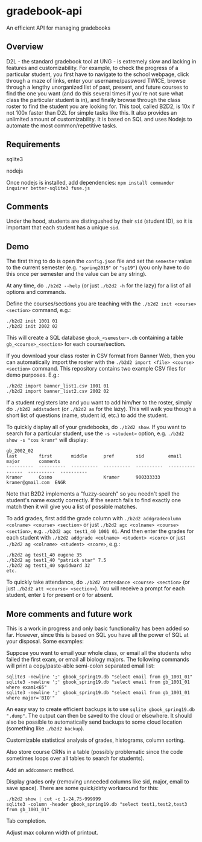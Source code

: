 # gradebook-api
An efficient API for managing gradebooks

## Overview
D2L - the standard gradebook tool at UNG - is extremely slow and lacking in features and customizability.
For example, to check the progress of a particular student, you first have to navigate to the school webpage, click through a maze of links, enter your username/password TWICE, browse through a lengthy unorganized list of past, present, and future courses to find the one you want (and do this several times if you're not sure what class the particular student is in), and finally browse through the class roster to find the student you are looking for.
This tool, called B2D2, is 10x if not 100x faster than D2L for simple tasks like this.
It also provides an unlimited amount of customizability.
It is based on SQL and uses Nodejs to automate the most common/repetitive tasks.

## Requirements
sqlite3

nodejs

Once nodejs is installed, add dependencies: `npm install commander inquirer better-sqlite3 fuse.js`

## Comments
Under the hood, students are distingushed by their `sid` (student ID), so it is important that each student has a unique `sid`.

## Demo
The first thing to do is open the `config.json` file and set the `semester` value to the current semester (e.g. `"spring2019"` or `"sp19"`) (you only have to do this once per semester and the value can be any string).

At any time, do `./b2d2 --help` (or just `./b2d2 -h` for the lazy) for a list of all options and commands.

Define the courses/sections you are teaching with the `./b2d2 init <course> <section>` command, e.g.:
```
./b2d2 init 1001 01
./b2d2 init 2002 02
```
This will create a SQL database `gbook_<semester>.db` containing a table `gb_<course>_<section>` for each course/section.

If you download your class roster in CSV format from Banner Web, then you can automatically import the roster with the `./b2d2 import <file> <course> <section>` command.
This repository contains two example CSV files for demo purposes. E.g.:
```
./b2d2 import banner_list1.csv 1001 01
./b2d2 import banner_list2.csv 2002 02
```

If a student registers late and you want to add him/her to the roster, simply do `./b2d2 addstudent` (or `./b2d2 as` for the lazy).
This will walk you though a short list of questions (name, student id, etc.) to add the student.

To quickly display all of your gradebooks, do `./b2d2 show`.
If you want to search for a particular student, use the `-s <student>` option, e.g. `./b2d2 show -s "cos kramr"` will display:
```
gb_2002_02
last        first       middle      pref        sid         email             major       comments  
----------  ----------  ----------  ----------  ----------  ----------------  ----------  ----------
Kramer      Cosmo                   Kramer      900333333   kramer@gmail.com  ENGR                  
```
Note that B2D2 implements a "fuzzy-search" so you needn't spell the student's name exactly correctly.
If the search fails to find exactly one match then it will give you a list of possible matches.

To add grades, first add the grade column with `./b2d2 addgradecolumn <colname> <course> <section>` or just `./b2d2 agc <colname> <course> <section>`, e.g. `./b2d2 agc test1_40 1001 01`.
And then enter the grades for each student with `./b2d2 addgrade <colname> <student> <score>` or just `./b2d2 ag <colname> <student> <score>`, e.g.:
```
./b2d2 ag test1_40 eugene 35
./b2d2 ag test1_40 "patrick star" 7.5
./b2d2 ag test1_40 squidward 32
etc.
```

To quickly take attendance, do `./b2d2 attendance <course> <section>` (or just `./b2d2 att <course> <section>`).
You will receive a prompt for each student, enter `1` for present or `0` for absent.

## More comments and future work
This is a work in progress and only basic functionality has been added so far.
However, since this is based on SQL you have all the power of SQL at your disposal.
Some examples:

Suppose you want to email your whole class, or email all the students who failed the first exam, or email all biology majors.
The following commands will print a copy/paste-able semi-colon separated email list:
```
sqlite3 -newline ';' gbook_spring19.db "select email from gb_1001_01"
sqlite3 -newline ';' gbook_spring19.db "select email from gb_1001_01 where exam1<65"
sqlite3 -newline ';' gbook_spring19.db "select email from gb_1001_01 where major='BIO'"
```

An easy way to create efficient backups is to use `sqlite gbook_spring19.db ".dump"`.
The output can then be saved to the cloud or elsewhere.
It should also be possible to automatically send backups to some cloud location (something like `./b2d2 backup`).

Customizable statistical analysis of grades, histograms, column sorting.

Also store course CRNs in a table (possibly problematic since the code sometimes loops over all tables to search for students).

Add an `addcomment` method.

Display grades only (removing unneeded columns like sid, major, email to save space).
There are some quick/dirty workaround for this:
```
./b2d2 show | cut -c 1-24,75-999999
sqlite3 -column -header gbook_spring19.db "select test1,test2,test3 from gb_1001_01"
```

Tab completion.

Adjust max column width of printout. 
